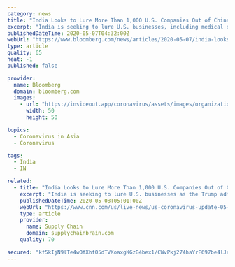 ```yaml
---
category: news
title: "India Looks to Lure More Than 1,000 U.S. Companies Out of China"
excerpt: "India is seeking to lure U.S. businesses, including medical devices giant Abbott Laboratories, to relocate from China as President Donald Trump’s administration steps up efforts to blame Beijing for its role in the coronavirus pandemic."
publishedDateTime: 2020-05-07T04:32:00Z
webUrl: "https://www.bloomberg.com/news/articles/2020-05-07/india-looks-to-lure-more-than-1-000-u-s-companies-out-of-china"
type: article
quality: 65
heat: -1
published: false

provider:
  name: Bloomberg
  domain: bloomberg.com
  images:
    - url: "https://insideout.app/coronavirus/assets/images/organizations/bloomberg.com-50x50.jpg"
      width: 50
      height: 50

topics:
  - Coronavirus in Asia
  - Coronavirus

tags:
  - India
  - IN

related:
  - title: "India Looks to Lure More Than 1,000 U.S. Companies Out of China"
    excerpt: "India is seeking to lure U.S. businesses as the Trump administration steps up efforts to remove global supply chains from China."
    publishedDateTime: 2020-05-08T05:01:00Z
    webUrl: "https://www.cnn.com/us/live-news/us-coronavirus-update-05-04-20/h_17b8da66f77197b8ddec455b3baad2b8"
    type: article
    provider:
      name: Supply Chain
      domain: supplychainbrain.com
    quality: 70

secured: "kf5kIjN9lTe4wOfXhfO5dTVKoaxgKGzB4bex1/CWvPkj274haYrF697be4lJeolhfXH1n0oF6A3yX5OM1DESNy9rV3VKGSL9VZiC4U9kq2Dj99E3aR+dEkZRH7INBZ8wj7bN3xMqLAOiJdMiEUYn3lbWvMVfjE7ykdGIf9fOlNwUPBM18TqWMyjpOh++xPOkM91N/XhQPmT777KxOmx3vzCX56X7B+MTMgX8robEFqan8KAeaaFOcgDqE0BPZ+CcAyMLnp/WvB4QLdjhRoX8hVmL2YaKyRMFYMIwOQuAPBy5cblRrcqoMTXpHtuHjRUzdWt+yu8T4wAJIzh8Pe/lC06FIcKGum3LsyoZF0sxeSWTjNC35sL8du0HtvRYy6iwtGMcoym1qsQWmT4oxS4Qx9h8nMn297YnjfXe7moTI2qWfn89plwKAH+LTm1CdlNOjWXr18clM876KfQCxZHylAWGYTbZx8tW3lp6J76RR0I=;Ygb8vfNxGOcC1kGH3hztbw=="
---
```


